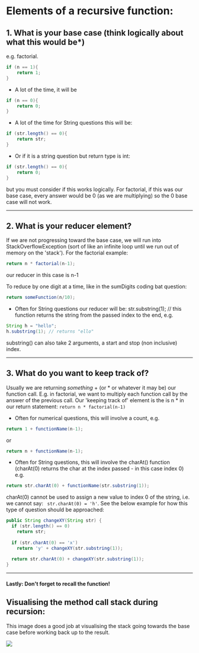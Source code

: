 # Elements of a recursive function:

## 1. What is your base case (think logically about what this would be*)
e.g. factorial.
```java
if (n == 1){
    return 1;
}
```

* A lot of the time, it will be
```java 
if (n == 0){
    return 0;
}
```

* A lot of the time for String questions this will be:
```java 
if (str.length() == 0){
    return str;
}
```
* Or if it is a string question but return type is int:
```java 
if (str.length() == 0){
    return 0;
}
```
but you must consider if this works logically. For factorial, if this was our base case,
every answer would be 0 (as we are multiplying) so the 0 base case will not work.

____

## 2. What is your reducer element?
If we are not progressing toward the base case, we will run into StackOverflowException (sort of like an infinite loop until we run out of memory on the 'stack'). For the factorial example:
```java
return n * factorial(n-1); 
```
our reducer in this case is n-1

To reduce by one digit at a time, like in the sumDigits coding bat question:
```java
return someFunction(n/10); 
```

* Often for String questions our reducer will be:
str.substring(1); // this function returns the string from the passed index to the end, e.g. 
```java
String h = "hello";
h.substring(1); // returns "ello"
```

substring() can also take 2 arguments, a start and stop (non inclusive) index.
____

## 3. What do you want to keep track of?
Usually we are returning *something* + (or * or whatever it may be) our function call. E.g. in factorial, we want to multiply each function call by the answer of the previous call. Our 'keeping track of' element is the is n * in our return statement:
```return n * factorial(n-1)```

* Often for numerical questions, this will involve a count, 
e.g. 
```java 
return 1 + functionName(n-1);
```
or 
```java
return n + functionName(n-1);
```

* Often for String questions, this will involve the charAt() function 
(charAt(0) returns the char at the index passed - in this case index 0)
e.g. 
```java
return str.charAt(0) + functionName(str.substring(1));
```
charAt(0) cannot be used to assign a new value to index 0 of the string, i.e. we cannot say:
``` str.charAt(0) = 'h'```. See the below example for how this type of question should be approached:

```java
public String changeXY(String str) {
  if (str.length() == 0)
    return str;
  
  if (str.charAt(0) == 'x') 
    return 'y' + changeXY(str.substring(1));
    
  return str.charAt(0) + changeXY(str.substring(1));
}
```
___
#### Lastly: Don't forget to recall the function!

## Visualising the method call stack during recursion:

This image does a good job at visualising the stack going towards the base case before working back up to the result.

![](https://he-s3.s3.amazonaws.com/media/uploads/0e2df2e.png)
